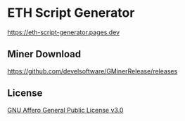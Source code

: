# ETH Script Generator

https://eth-script-generator.pages.dev

## Miner Download

https://github.com/develsoftware/GMinerRelease/releases

## License

[GNU Affero General Public License v3.0](https://choosealicense.com/licenses/agpl-3.0/)
